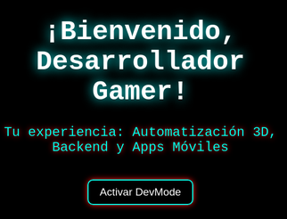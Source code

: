 <!DOCTYPE html>
<html lang="es">
<head>
  <meta charset="UTF-8">
  <title>Developer Gamer</title>
  <style>
    html, body {
      margin: 0;
      padding: 0;
      overflow: hidden;
      background: black;
      color: white;
      font-family: 'Courier New', monospace;
    }

    canvas {
      position: fixed;
      top: 0;
      left: 0;
      z-index: -1;
    }

    .contenido {
      position: relative;
      z-index: 10;
      text-align: center;
      margin-top: 20vh;
      animation: glow 5s infinite alternate;
    }

    h1 {
      font-size: 3rem;
      color: white;
      text-shadow: 0 0 20px rgb(0,255,255);
    }

    p {
      font-size: 1.5rem;
      color: #00ffea;
    }

    button {
      background: none;
      border: 2px solid #00ffea;
      padding: 10px 20px;
      color: white;
      font-size: 1.2rem;
      margin-top: 20px;
      cursor: pointer;
      border-radius: 10px;
      transition: 0.3s;
      animation: glowBtn 4s infinite;
    }

    button:hover {
      background-color: rgba(0, 255, 255, 0.2);
    }

    @keyframes glow {
      0% {text-shadow: 0 0 10px red;}
      50% {text-shadow: 0 0 20px lime;}
      100% {text-shadow: 0 0 30px blue;}
    }

    @keyframes glowBtn {
      0% {box-shadow: 0 0 10px red;}
      50% {box-shadow: 0 0 20px lime;}
      100% {box-shadow: 0 0 30px blue;}
    }
  </style>
</head>
<body>
  <canvas id="lluviaBinaria"></canvas>

  <div class="contenido">
    <h1>¡Bienvenido, Desarrollador Gamer!</h1>
    <p>Tu experiencia: Automatización 3D, Backend y Apps Móviles</p>
    <button onclick="alert('¡Modo Dev Activado!')">Activar DevMode</button>
  </div>

  <script>
    const canvas = document.getElementById("lluviaBinaria");
    const ctx = canvas.getContext("2d");

    canvas.height = window.innerHeight;
    canvas.width = window.innerWidth;

    const letras = "01";
    const fontSize = 16;
    const columns = canvas.width / fontSize;

    const lluvia = Array(Math.floor(columns)).fill(1);

    function dibujar() {
      ctx.fillStyle = "rgba(0, 0, 0, 0.05)";
      ctx.fillRect(0, 0, canvas.width, canvas.height);

      ctx.fillStyle = `rgb(${Math.random()*255}, ${Math.random()*255}, ${Math.random()*255})`;
      ctx.font = fontSize + "px monospace";

      for (let i = 0; i < lluvia.length; i++) {
        const texto = letras[Math.floor(Math.random() * letras.length)];
        ctx.fillText(texto, i * fontSize, lluvia[i] * fontSize);

        if (lluvia[i] * fontSize > canvas.height && Math.random() > 0.975) {
          lluvia[i] = 0;
        }

        lluvia[i]++;
      }
    }

    setInterval(dibujar, 50);
  </script>
</body>
</html>
